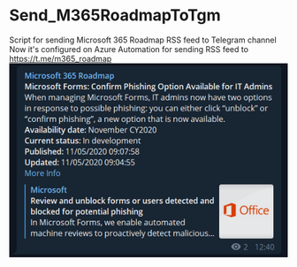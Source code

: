 # Send_M365RoadmapToTgm
Script for sending Microsoft 365 Roadmap RSS feed to Telegram channel
Now it's configured on Azure Automation for sending RSS feed to https://t.me/m365_roadmap
![Telegram_Example](https://github.com/Cypher-Skif/PublicRepoPictures/blob/master/Send-M365RoadmapToTgm_Example.png)  
